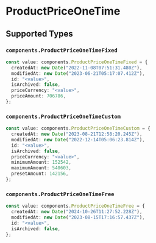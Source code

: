 # ProductPriceOneTime


## Supported Types

### `components.ProductPriceOneTimeFixed`

```typescript
const value: components.ProductPriceOneTimeFixed = {
  createdAt: new Date("2022-11-08T07:51:31.480Z"),
  modifiedAt: new Date("2023-06-21T05:17:07.412Z"),
  id: "<value>",
  isArchived: false,
  priceCurrency: "<value>",
  priceAmount: 706786,
};
```

### `components.ProductPriceOneTimeCustom`

```typescript
const value: components.ProductPriceOneTimeCustom = {
  createdAt: new Date("2023-08-21T12:58:20.245Z"),
  modifiedAt: new Date("2022-12-14T05:06:23.814Z"),
  id: "<value>",
  isArchived: false,
  priceCurrency: "<value>",
  minimumAmount: 152542,
  maximumAmount: 540603,
  presetAmount: 142156,
};
```

### `components.ProductPriceOneTimeFree`

```typescript
const value: components.ProductPriceOneTimeFree = {
  createdAt: new Date("2024-10-26T11:27:52.228Z"),
  modifiedAt: new Date("2023-08-15T17:16:57.437Z"),
  id: "<value>",
  isArchived: false,
};
```

